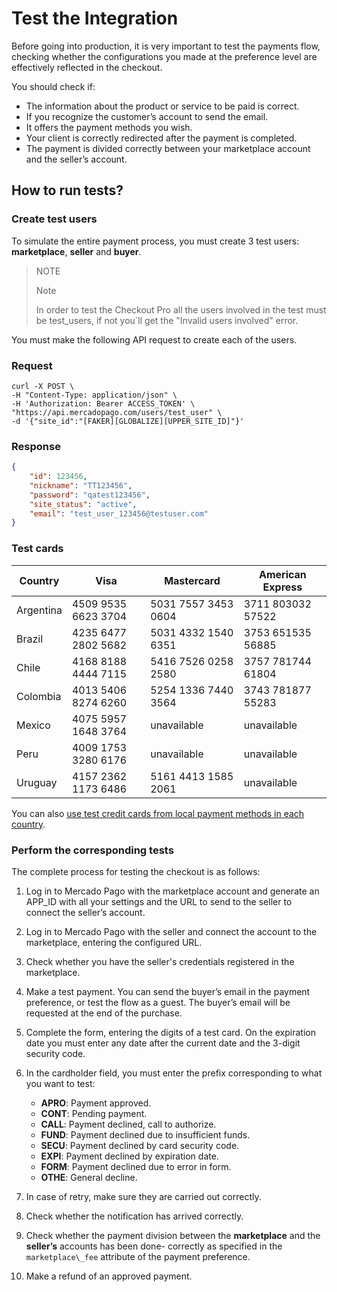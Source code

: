 # Test the Integration

Before going into production, it is very important to test the payments flow, checking whether the configurations you made at the preference level are effectively reflected in the checkout.

You should check if:

+ The information about the product or service to be paid is correct.
+ If you recognize the customer’s account to send the email.
+ It offers the payment methods you wish.
+ Your client is correctly redirected after the payment is completed.
+ The payment is divided correctly between your marketplace account and the seller’s account.

## How to run tests?

### Create test users

To simulate the entire payment process, you must create 3 test users: **marketplace**, **seller** and **buyer**.

> NOTE
>
> Note
>
> In order to test the Checkout Pro all the users involved in the test must be test_users, if not you´ll get the "Invalid users involved" error.  


You must make the following API request to create each of the users.

### Request

```curl
curl -X POST \
-H "Content-Type: application/json" \
-H 'Authorization: Bearer ACCESS_TOKEN' \
"https://api.mercadopago.com/users/test_user" \
-d '{"site_id":"[FAKER][GLOBALIZE][UPPER_SITE_ID]"}'
```


### Response

```json
{
    "id": 123456,
    "nickname": "TT123456",
    "password": "qatest123456",
    "site_status": "active",
    "email": "test_user_123456@testuser.com"
}
```

### Test cards

| Country | Visa | Mastercard | American Express |
| --- | --- | --- | --- |
| Argentina | 4509 9535 6623 3704 |5031 7557 3453 0604 | 3711 803032 57522 |
| Brazil | 4235 6477 2802 5682 | 5031 4332 1540 6351 | 3753 651535 56885 |
| Chile | 4168 8188 4444 7115 | 5416 7526 0258 2580 | 3757 781744 61804 |
| Colombia | 4013 5406 8274 6260 | 5254 1336 7440 3564 | 3743 781877 55283 |
| Mexico | 4075 5957 1648 3764 | unavailable | unavailable |
| Peru | 4009 1753 3280 6176 | unavailable | unavailable |
| Uruguay | 4157 2362 1173 6486 | 5161 4413 1585 2061 | unavailable |

You can also [use test credit cards from local payment methods in each country](https://www.mercadopago[FAKER][URL][DOMAIN]/developers/en/guides/resources/localization/local-cards).

### Perform the corresponding tests

The complete process for testing the checkout is as follows:

1. Log in to Mercado Pago with the marketplace account and generate an APP_ID with all your settings and the URL to send to the seller to connect the seller’s account.
2. Log in to Mercado Pago with the seller and connect the account to the marketplace, entering the configured URL.
3. Check whether you have the seller's credentials registered in the marketplace.
4. Make a test payment. You can send the buyer’s email in the payment preference, or test the flow as a guest. The buyer’s email will be requested at the end of the purchase.
5. Complete the form, entering the digits of a test card. On the expiration date you must enter any date after the current date and the 3-digit security code.
6. In the cardholder field, you must enter the prefix corresponding to what you want to test:

    * **APRO**: Payment approved.  
    * **CONT**: Pending payment.  
    * **CALL**: Payment declined, call to authorize.  
    * **FUND**: Payment declined due to insufficient funds.  
    * **SECU**: Payment declined by card security code.  
    * **EXPI**: Payment declined by expiration date.  
    * **FORM**: Payment declined due to error in form.  
    * **OTHE**: General decline.

7. In case of retry, make sure they are carried out correctly.
8. Check whether the notification has arrived correctly.
9. Check whether the payment division between the **marketplace** and the **seller’s** accounts has been done- correctly as specified in the `marketplace\_fee` attribute of the payment preference.
10. Make a refund of an approved payment.
